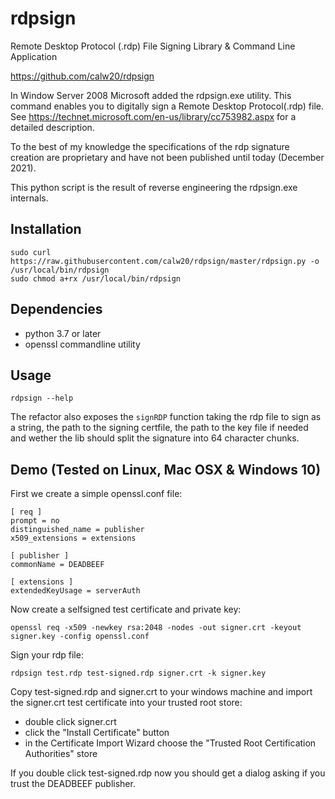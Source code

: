 # rdpsign
Remote Desktop Protocol (.rdp) File Signing Library & Command Line Application

https://github.com/calw20/rdpsign


In Window Server 2008 Microsoft added the rdpsign.exe utility.
This command enables you to digitally sign a Remote Desktop Protocol(.rdp) file.
See https://technet.microsoft.com/en-us/library/cc753982.aspx for a detailed description.

To the best of my knowledge the specifications of the rdp signature creation are proprietary and have not been published until today (December 2021).

This python script is the result of reverse engineering the rdpsign.exe internals.


## Installation

    sudo curl https://raw.githubusercontent.com/calw20/rdpsign/master/rdpsign.py -o /usr/local/bin/rdpsign
    sudo chmod a+rx /usr/local/bin/rdpsign


## Dependencies

- python 3.7 or later
- openssl commandline utility


## Usage

    rdpsign --help

The refactor also exposes the `signRDP` function taking the rdp file to sign as a string, the path to the signing certfile, the path to the key file if needed and wether the lib should split the signature into 64 character chunks.


## Demo (Tested on Linux, Mac OSX & Windows 10)

First we create a simple openssl.conf file:

    [ req ]
    prompt = no
    distinguished_name = publisher
    x509_extensions = extensions

    [ publisher ]
    commonName = DEADBEEF

    [ extensions ]
    extendedKeyUsage = serverAuth

Now create a selfsigned test certificate and private key:

    openssl req -x509 -newkey rsa:2048 -nodes -out signer.crt -keyout signer.key -config openssl.conf

Sign your rdp file:

    rdpsign test.rdp test-signed.rdp signer.crt -k signer.key

Copy test-signed.rdp and signer.crt to your windows machine and import the signer.crt test certificate into your trusted root store:
- double click signer.crt
- click the "Install Certificate" button
- in the Certificate Import Wizard choose the "Trusted Root Certification Authorities" store


If you double click test-signed.rdp now you should get a dialog asking if you trust the DEADBEEF publisher.
